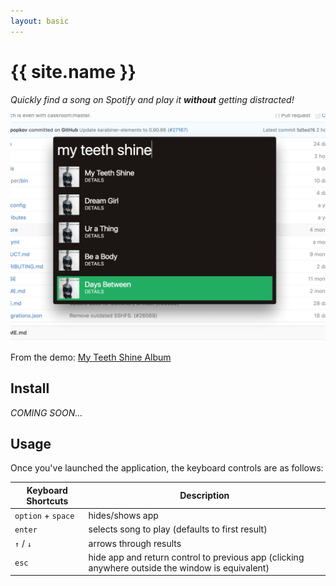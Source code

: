 ```yaml
---
layout: basic
---
```


{{ site.name }}
===============

*Quickly find a song on Spotify and play it __without__ getting distracted!*

![image](/example.png)

From the demo: [My Teeth Shine Album](https://open.spotify.com/album/5qYA1RLNEiJeXb2q648hWW)

## Install

*COMING SOON...*

## Usage

Once you've launched the application, the keyboard controls are as follows:

| Keyboard Shortcuts  | Description |
| --------------------|--------------------------------------------------------|
|  `option` + `space` | hides/shows app                                        |
| `enter`             | selects song to play (defaults to first result)        |
| `↑` / `↓`           | arrows through results                                 |
| `esc`               | hide app and return control to previous app (clicking anywhere outside the window is equivalent) |
